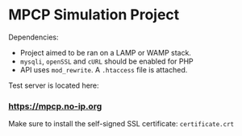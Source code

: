 # MPCP Simulation Project

Dependencies:

+ Project aimed to be ran on a LAMP or WAMP stack. 
+ `mysqli`, `openSSL` and `cURL` should be enabled for PHP
+ API uses `mod_rewrite`. A `.htaccess` file is attached.

Test server is located here:

### https://mpcp.no-ip.org

Make sure to install the self-signed SSL certificate: `certificate.crt`
